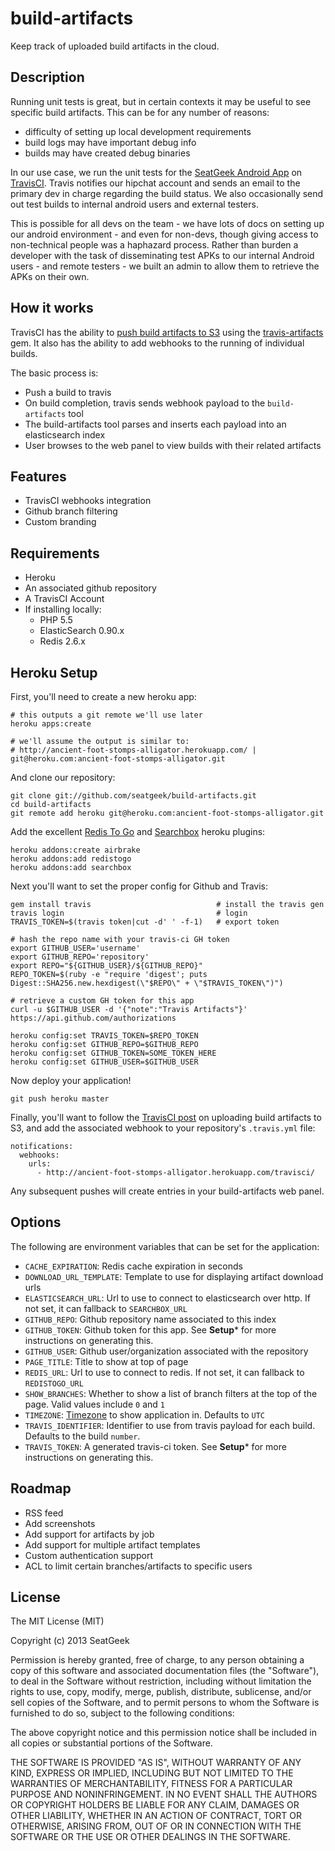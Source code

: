 # build-artifacts

Keep track of uploaded build artifacts in the cloud.

## Description

Running unit tests is great, but in certain contexts it may be useful to see specific build artifacts. This can be for any number of reasons:

- difficulty of setting up local development requirements
- build logs may have important debug info
- builds may have created debug binaries

In our use case, we run the unit tests for the [SeatGeek Android App](http://seatgeek.com/android-app) on [TravisCI](http://travis-ci.com/). Travis notifies our hipchat account and sends an email to the primary dev in charge regarding the build status. We also occasionally send out test builds to internal android users and external testers.

This is possible for all devs on the team - we have lots of docs on setting up our android environment - and even for non-devs, though giving access to non-technical people was a haphazard process. Rather than burden a developer with the task of disseminating test APKs to our internal Android users - and remote testers - we built an admin to allow them to retrieve the APKs on their own.

## How it works

TravisCI has the ability to [push build artifacts to S3](http://about.travis-ci.org/blog/2012-12-18-travis-artifacts/) using the [travis-artifacts](https://rubygems.org/gems/travis-artifacts) gem. It also has the ability to add webhooks to the running of individual builds.

The basic process is:

- Push a build to travis
- On build completion, travis sends webhook payload to the `build-artifacts` tool
- The build-artifacts tool parses and inserts each payload into an elasticsearch index
- User browses to the web panel to view builds with their related artifacts

## Features

- TravisCI webhooks integration
- Github branch filtering
- Custom branding

## Requirements

- Heroku
- An associated github repository
- A TravisCI Account
- If installing locally:
  - PHP 5.5
  - ElasticSearch 0.90.x
  - Redis 2.6.x

## Heroku Setup

First, you'll need to create a new heroku app:

    # this outputs a git remote we'll use later
    heroku apps:create

    # we'll assume the output is similar to:
    # http://ancient-foot-stomps-alligator.herokuapp.com/ | git@heroku.com:ancient-foot-stomps-alligator.git


And clone our repository:

    git clone git://github.com/seatgeek/build-artifacts.git
    cd build-artifacts
    git remote add heroku git@heroku.com:ancient-foot-stomps-alligator.git

Add the excellent [Redis To Go](http://redistogo.com/) and [Searchbox](http://www.searchbox.com/) heroku plugins:

    heroku addons:create airbrake
    heroku addons:add redistogo
    heroku addons:add searchbox

Next you'll want to set the proper config for Github and Travis:

    gem install travis                            # install the travis gen
    travis login                                  # login
    TRAVIS_TOKEN=$(travis token|cut -d' ' -f-1)   # export token

    # hash the repo name with your travis-ci GH token
    export GITHUB_USER='username'
    export GITHUB_REPO='repository'
    export REPO="${GITHUB_USER}/${GITHUB_REPO}"
    REPO_TOKEN=$(ruby -e "require 'digest'; puts Digest::SHA256.new.hexdigest(\"$REPO\" + \"$TRAVIS_TOKEN\")")

    # retrieve a custom GH token for this app
    curl -u $GITHUB_USER -d '{"note":"Travis Artifacts"}' https://api.github.com/authorizations

    heroku config:set TRAVIS_TOKEN=$REPO_TOKEN
    heroku config:set GITHUB_REPO=$GITHUB_REPO
    heroku config:set GITHUB_TOKEN=SOME_TOKEN_HERE
    heroku config:set GITHUB_USER=$GITHUB_USER

Now deploy your application!

    git push heroku master

Finally, you'll want to follow the [TravisCI post](http://about.travis-ci.org/blog/2012-12-18-travis-artifacts/) on uploading build artifacts to S3, and add the associated webhook to your repository's `.travis.yml` file:

    notifications:
      webhooks:
        urls:
          - http://ancient-foot-stomps-alligator.herokuapp.com/travisci/

Any subsequent pushes will create entries in your build-artifacts web panel.

## Options

The following are environment variables that can be set for the application:

- `CACHE_EXPIRATION`:      Redis cache expiration in seconds
- `DOWNLOAD_URL_TEMPLATE`: Template to use for displaying artifact download urls
- `ELASTICSEARCH_URL`:     Url to use to connect to elasticsearch over http. If not set, it can fallback to `SEARCHBOX_URL`
- `GITHUB_REPO`:           Github repository name associated to this index
- `GITHUB_TOKEN`:          Github token for this app. See **Setup*** for more instructions on generating this.
- `GITHUB_USER`:           Github user/organization associated with the repository
- `PAGE_TITLE`:            Title to show at top of page
- `REDIS_URL`:             Url to use to connect to redis. If not set, it can fallback to `REDISTOGO_URL`
- `SHOW_BRANCHES`:         Whether to show a list of branch filters at the top of the page. Valid values include `0` and `1`
- `TIMEZONE`:              [Timezone](http://php.net/manual/en/timezones.php) to show application in. Defaults to `UTC`
- `TRAVIS_IDENTIFIER`:     Identifier to use from travis payload for each build. Defaults to the build `number`.
- `TRAVIS_TOKEN`:          A generated travis-ci token. See **Setup*** for more instructions on generating this.

## Roadmap

- RSS feed
- Add screenshots
- Add support for artifacts by job
- Add support for multiple artifact templates
- Custom authentication support
- ACL to limit certain branches/artifacts to specific users

## License

The MIT License (MIT)

Copyright (c) 2013 SeatGeek

Permission is hereby granted, free of charge, to any person obtaining a copy
of this software and associated documentation files (the "Software"), to deal
in the Software without restriction, including without limitation the rights
to use, copy, modify, merge, publish, distribute, sublicense, and/or sell
copies of the Software, and to permit persons to whom the Software is
furnished to do so, subject to the following conditions:

The above copyright notice and this permission notice shall be included in
all copies or substantial portions of the Software.

THE SOFTWARE IS PROVIDED "AS IS", WITHOUT WARRANTY OF ANY KIND, EXPRESS OR
IMPLIED, INCLUDING BUT NOT LIMITED TO THE WARRANTIES OF MERCHANTABILITY,
FITNESS FOR A PARTICULAR PURPOSE AND NONINFRINGEMENT. IN NO EVENT SHALL THE
AUTHORS OR COPYRIGHT HOLDERS BE LIABLE FOR ANY CLAIM, DAMAGES OR OTHER
LIABILITY, WHETHER IN AN ACTION OF CONTRACT, TORT OR OTHERWISE, ARISING FROM,
OUT OF OR IN CONNECTION WITH THE SOFTWARE OR THE USE OR OTHER DEALINGS IN
THE SOFTWARE.
